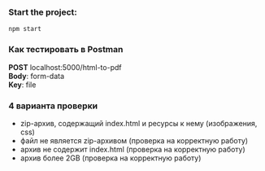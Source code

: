 ### Start the project:
```
npm start
```
### Как тестировать в Postman
<b>POST</b> localhost:5000/html-to-pdf<br>
<b>Body</b>: form-data<br>
<b>Key</b>: file

### 4 варианта проверки
- zip-архив, содержащий index.html и ресурсы к нему (изображения, css)
- файл не является zip-архивом (проверка на корректную работу)
- архив не содержит index.html (проверка на корректную работу)
- архив более 2GB (проверка на корректную работу)